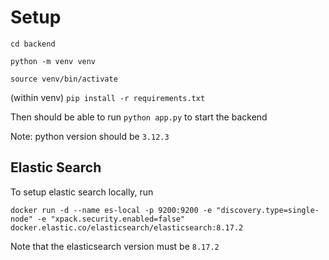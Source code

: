 # Setup

`cd backend`

`python -m venv venv`

`source venv/bin/activate`

(within venv) `pip install -r requirements.txt`

Then should be able to run `python app.py` to start the backend

Note: python version should be `3.12.3`

## Elastic Search

To setup elastic search locally, run 

`docker run -d --name es-local -p 9200:9200 -e "discovery.type=single-node" -e "xpack.security.enabled=false" docker.elastic.co/elasticsearch/elasticsearch:8.17.2`

Note that the elasticsearch version must be `8.17.2`
